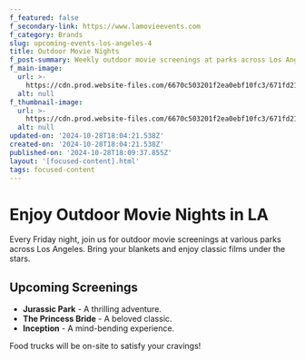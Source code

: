 ```yaml
---
f_featured: false
f_secondary-link: https://www.lamovieevents.com
f_category: Brands
slug: upcoming-events-los-angeles-4
title: Outdoor Movie Nights
f_post-summary: Weekly outdoor movie screenings at parks across Los Angeles.
f_main-image:
  url: >-
    https://cdn.prod.website-files.com/6670c503201f2ea0ebf10fc3/671fd21713027ce55cecbd20_image1.jpeg
  alt: null
f_thumbnail-image:
  url: >-
    https://cdn.prod.website-files.com/6670c503201f2ea0ebf10fc3/671fd21713027ce55cecbd0b_image8.jpeg
  alt: null
updated-on: '2024-10-28T18:04:21.538Z'
created-on: '2024-10-28T18:04:21.538Z'
published-on: '2024-10-28T18:09:37.855Z'
layout: '[focused-content].html'
tags: focused-content
---
```


Enjoy Outdoor Movie Nights in LA
================================

Every Friday night, join us for outdoor movie screenings at various parks across Los Angeles. Bring your blankets and enjoy classic films under the stars.

Upcoming Screenings
-------------------

*   **Jurassic Park** - A thrilling adventure.
*   **The Princess Bride** - A beloved classic.
*   **Inception** - A mind-bending experience.

Food trucks will be on-site to satisfy your cravings!
